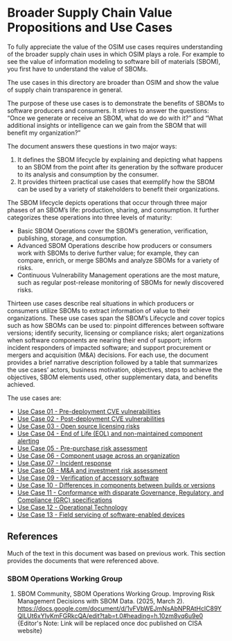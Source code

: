 # Broader Supply Chain Value Propositions and Use Cases
To fully appreciate the value of the OSIM use cases 
requires understanding of the broader supply chain uses
in which OSIM plays a role.
For example to see the value of information modeling to 
software bill of materials (SBOM), 
you first have to understand the value of SBOMs.

The use cases in this directory are broader than OSIM 
and show the value of supply chain transparence in general.

The purpose of these use cases is to demonstrate the benefits of 
SBOMs to software producers and consumers. 
It strives to answer the questions: 
“Once we generate or receive an SBOM, what do we do with it?” and 
“What additional insights or intelligence can we gain from the SBOM 
that will benefit my organization?”

The document answers these questions in two major ways: 

1. It defines the SBOM lifecycle by explaining and depicting what happens to an SBOM from the point after its generation by the software producer to its analysis and consumption by the consumer. 
2. It provides thirteen practical use cases that exemplify how the SBOM can be used by a variety of stakeholders to benefit their organizations.

The SBOM lifecycle depicts operations that occur through three major phases of an SBOM’s life: production, sharing, and consumption. 
It further categorizes these operations into three levels of maturity: 
* Basic SBOM Operations cover the SBOM’s generation, verification, publishing, storage, and consumption. 
* Advanced SBOM Operations describe how producers or consumers work with SBOMs to derive further value; for example, they can compare, enrich, or merge SBOMs and analyze SBOMs for a variety of risks. 
* Continuous Vulnerability Management operations are the most mature, such as regular post-release monitoring of SBOMs for newly discovered risks.

Thirteen use cases describe real situations in which producers or consumers 
utilize SBOMs to extract information of value to their organizations. 
These use cases span the SBOM’s Lifecycle and 
cover topics such as how SBOMs can be used to: 
pinpoint differences between software versions; 
identify security, licensing or compliance risks; 
alert organizations when software components are nearing their end of support; 
inform incident responders of impacted software; and support procurement or 
mergers and acquisition (M&A) decisions. For each use, the document provides a brief 
narrative description followed by a table that summarizes the use cases’ actors, 
business motivation, objectives, steps to achieve the objectives, SBOM elements used, 
other supplementary data, and benefits achieved.

The use cases are:
* [Use Case 01 - Pre-deployment CVE vulnerabilities](./uc01_Pre-deployment_CVE_vulnerabilities.md) 
* [Use Case 02 - Post-deployment CVE vulnerabilities](./uc02_post_deployment_cve.md)
* [Use Case 03 - Open source licensing risks](./uc03_licensing.md)
* [Use Case 04 - End of Life (EOL) and non-maintained component alerting](./uc04_eol.md)
* [Use Case 05 - Pre-purchase risk assessment](./uc05_prepurchase_risk.md)
* [Use Case 06 - Component usage across an organization](./uc06_component_useage.md)
* [Use Case 07 - Incident response](./uc07_Incident_response.md)
* [Use Case 08 - M&A and investment risk assessment](./uc08_investment_risk.md)
* [Use Case 09 - Verification of accessory software](./uc09_verify_acc_sw.md)
* [Use Case 10 - Differences in components between builds or versions](./uc10_component_changes.md)
* [Use Case 11 - Conformance with disparate Governance, Regulatory, and Compliance (GRC) specifications](./uc11_grc.md)
* [Use Case 12 - Operational Technology](./uc12_OT.md)
* [Use Case 13 - Field servicing of software-enabled devices](./uc13_field_srv.md)

## References
Much of the text in this document was based on previous work.
This section provides the documents that were referenced above.
### SBOM Operations Working Group
1. SBOM Community, SBOM Operations Working Group. Improving Risk Management Decisions with SBOM Data. (2025, March 2). https://docs.google.com/document/d/1vFVbWEJmNsAbNPRAtHclC89YQlLUt6xYIvKmFGRkcQA/edit?tab=t.0#heading=h.10zm8vq6u9e0 {Editor's Note: Link will be replaced once doc published on CISA website}
